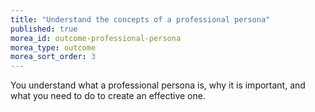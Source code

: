 ```yaml
---
title: "Understand the concepts of a professional persona"
published: true
morea_id: outcome-professional-persona
morea_type: outcome
morea_sort_order: 3
---
```


You understand what a professional persona is, why it is important, and what you need to do to create an effective one. 